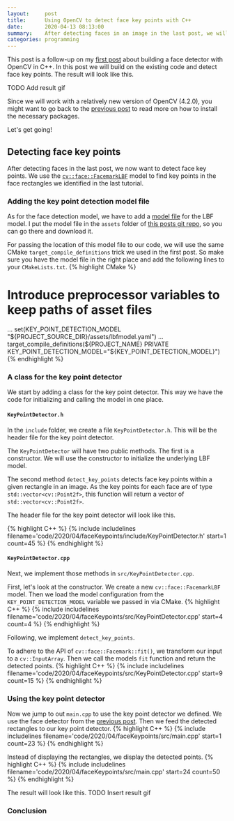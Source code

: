 ```yaml
---
layout:     post
title:      Using OpenCV to detect face key points with C++ 
date:       2020-04-13 08:13:00
summary:    After detecting faces in an image in the last post, we will now use one of OpenCV's built-in models to extract face key points.
categories: programming
---
```


This post is a follow-up on my [first post](https://bewagner.github.io/programming/2020/04/12/building-a-face-detector-with-opencv-in-cpp/) about building a face detector with OpenCV in C++. In this post we will build on the existing code and detect face key points. The result will look like this.

TODO Add result gif

Since we will work with a relatively new version of OpenCV (4.2.0), you might want to go back to the [previous post](https://bewagner.github.io/programming/2020/04/12/building-a-face-detector-with-opencv-in-cpp/) to read more on how to install the necessary packages.

Let's get going!

## Detecting face key points
After detecting faces in the last post, we now want to detect face key points. We use the [`cv::face::FacemarkLBF`](https://docs.opencv.org/3.4/dc/d63/classcv_1_1face_1_1FacemarkLBF.html) model to find key points in the face rectangles we identified in the last tutorial. 

### Adding the key point detection model file 

As for the face detection model, we have to add a [model file](https://github.com/bewagner/visuals/blob/blog-post-2/assets/lbfmodel.yaml) for the LBF model. I put the model file in the `assets` folder of [this posts git repo](https://github.com/bewagner/visuals/tree/blog-post-2), so you can go there and download it. 

For passing the location of this model file to our code, we will use the same CMake `target_compile_definitions` trick we used in the first post. So make sure you have the model file in the right place and add the following lines to your `CMakeLists.txt`.
{% highlight CMake %}
# Introduce preprocessor variables to keep paths of asset files
...
set(KEY_POINT_DETECTION_MODEL
    "${PROJECT_SOURCE_DIR}/assets/lbfmodel.yaml")
...
target_compile_definitions(${PROJECT_NAME}
    PRIVATE KEY_POINT_DETECTION_MODEL="${KEY_POINT_DETECTION_MODEL}")
{% endhighlight %}

### A class for the key point detector

We start by adding a class for the key point detector.
This way we have the code for initializing and calling the model in one place. 

#### `KeyPointDetector.h`

In the `include` folder, we create a file `KeyPointDetector.h`.
This will be the header file for the key point detector. 

The `KeyPointDetector` will have two public methods.
The first is a constructor. 
We will use the constructor to initialize the underlying LBF model. 

The second method `detect_key_points` detects face key points within a given rectangle in an image. 
As the key points for each face are of type `std::vector<cv::Point2f>`, this function will return a vector of `std::vector<cv::Point2f>`.

The header file for the key point detector will look like this.

{% highlight C++ %}
{% include includelines filename='code/2020/04/faceKeypoints/include/KeyPointDetector.h' start=1 count=45 %}
{% endhighlight %}

#### `KeyPointDetector.cpp`

Next, we implement those methods in `src/KeyPointDetector.cpp`.

First, let's look at the constructor. 
We create a new `cv::face::FacemarkLBF` model.
Then we load the model configuration from the `KEY_POINT_DETECTION_MODEL` variable we passed in via CMake.
{% highlight C++ %}
{% include includelines filename='code/2020/04/faceKeypoints/src/KeyPointDetector.cpp' start=4 count=4 %}
{% endhighlight %}

Following, we implement `detect_key_points`. 

To adhere to the API of `cv::face::Facemark::fit()`, we transform our input to a `cv::InputArray`. 
Then we call the models `fit` function and return the detected points.
{% highlight C++ %}
{% include includelines filename='code/2020/04/faceKeypoints/src/KeyPointDetector.cpp' start=9 count=15 %}
{% endhighlight %}


### Using the key point detector 
Now we jump to out `main.cpp` to use the key point detector we defined.
We use the face detector from the [previous post](https://bewagner.github.io/programming/2020/04/12/building-a-face-detector-with-opencv-in-cpp/).
Then we feed the detected rectangles to our key point detector.
{% highlight C++ %}
{% include includelines filename='code/2020/04/faceKeypoints/src/main.cpp' start=1 count=23 %}
{% endhighlight %}

Instead of displaying the rectangles, we display the detected points.
{% highlight C++ %}
{% include includelines filename='code/2020/04/faceKeypoints/src/main.cpp' start=24 count=50 %}
{% endhighlight %}

The result will look like this.
TODO Insert result gif

### Conclusion



